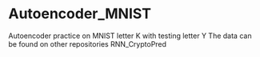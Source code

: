 # Autoencoder_MNIST
Autoencoder practice on MNIST letter K with testing letter Y
The data can be found on other repositories RNN_CryptoPred
